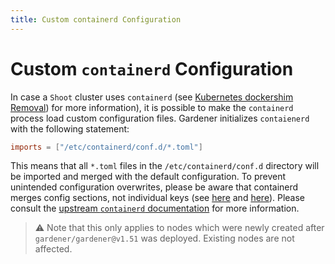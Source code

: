 ```yaml
---
title: Custom containerd Configuration
---
```


# Custom `containerd` Configuration

In case a `Shoot` cluster uses `containerd` (see [Kubernetes dockershim Removal](docker-shim-removal.md)) for more information), it is possible to make the `containerd` process load custom configuration files.
Gardener initializes `contaienerd` with the following statement:

```toml
imports = ["/etc/containerd/conf.d/*.toml"]
```

This means that all `*.toml` files in the `/etc/containerd/conf.d` directory will be imported and merged with the default configuration.
To prevent unintended configuration overwrites, please be aware that containerd merges config sections, not individual keys (see [here](https://github.com/containerd/containerd/issues/5837#issuecomment-894840240) and [here](https://github.com/gardener/gardener/pull/7316)).
Please consult the [upstream `containerd` documentation](https://github.com/containerd/containerd/blob/main/docs/man/containerd-config.toml.5.md#format) for more information.

> ⚠️ Note that this only applies to nodes which were newly created after `gardener/gardener@v1.51` was deployed. Existing nodes are not affected. 
